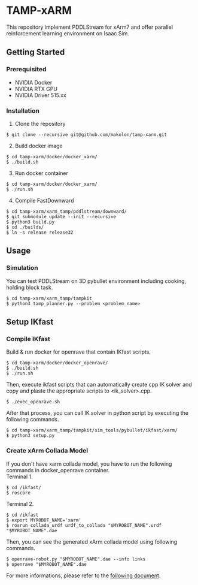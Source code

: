 # TAMP-xARM
This repository implement PDDLStream for xArm7 and offer parallel reinforcement learning environment on Isaac Sim.

## Getting Started
### Prerequisited
- NVIDIA Docker
- NVIDIA RTX GPU
- NVIDIA Driver 515.xx

### Installation
1. Clone the repository
```
$ git clone --recursive git@github.com/makolon/tamp-xarm.git
```

2. Build docker image
```
$ cd tamp-xarm/docker/docker_xarm/
$ ./build.sh
```

3. Run docker container
```
$ cd tamp-xarm/docker/docker_xarm/
$ ./run.sh
```

4. Compile FastDownward
```
$ cd tamp-xarm/xarm_tamp/pddlstream/downward/
$ git submodule update --init --recursive
$ python3 build.py
$ cd ./builds/
$ ln -s release release32
```

## Usage
### Simulation
You can test PDDLStream on 3D pybullet environment including cooking, holding block task.
```
$ cd tamp-xarm/xarm_tamp/tampkit
$ python3 tamp_planner.py --problem <problem_name>
```

## Setup IKfast
### Compile IKfast
Build & run docker for openrave that contain IKfast scripts.
```
$ cd tamp-xarm/docker/docker_openrave/
$ ./build.sh
$ ./run.sh
```
Then, execute ikfast scripts that can automatically create cpp IK solver and copy and plaste the appropriate scripts to <ik_solver>.cpp.
```
$ ./exec_openrave.sh
```
After that process, you can call IK solver in python script by executing the following commands.
```
$ cd tamp-xarm/xarm_tamp/tampkit/sim_tools/pybullet/ikfast/xarm/
$ python3 setup.py
```

### Create xArm Collada Model
If you don't have xarm collada model, you have to run the following commands in docker_openrave container. \
Terminal 1.
```
$ cd /ikfast/
$ roscore
```
Terminal 2.
```
$ cd /ikfast
$ export MYROBOT_NAME='xarm'
$ rosrun collada_urdf urdf_to_collada "$MYROBOT_NAME".urdf "$MYROBOT_NAME".dae
```
Then, you can see the generated xArm collada model using following commands.
```
$ openrave-robot.py "$MYROBOT_NAME".dae --info links
$ openrave "$MYROBOT_NAME".dae
```

For more informations, please refer to the [following document](http://docs.ros.org/en/kinetic/api/moveit_tutorials/html/doc/ikfast/ikfast_tutorial.html).
